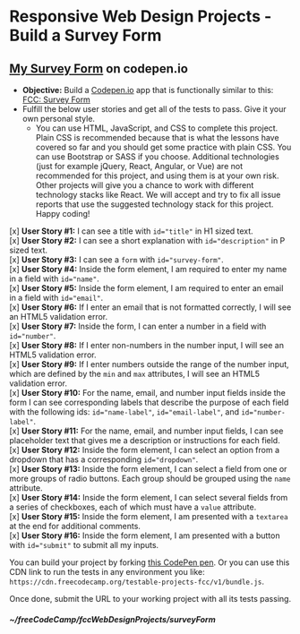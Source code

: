 # Responsive Web Design Projects - Build a Survey Form  

## <a href="https://codepen.io/sroma/full/gNXVaJ" target="_blank">My Survey Form</a> on codepen.io  
  
* **Objective:** Build a <a href="https://codepen.io" target="_blank">Codepen.io</a> app that is functionally similar to this: <a href="https://codepen.io/freeCodeCamp/full/VPaoNP" target="_blank">FCC: Survey Form</a>  
* Fulfill the below user stories and get all of the tests to pass. Give it your own personal style.  
  * You can use HTML, JavaScript, and CSS to complete this project. Plain CSS is recommended because that is what the lessons have covered so far and you should get some practice with plain CSS. You can use Bootstrap or SASS if you choose. Additional technologies (just for example jQuery, React, Angular, or Vue) are not recommended for this project, and using them is at your own risk. Other projects will give you a chance to work with different technology stacks like React. We will accept and try to fix all issue reports that use the suggested technology stack for this project. Happy coding!  

[x] **User Story #1:** I can see a title with `id="title"` in H1 sized text.  
[x] **User Story #2:** I can see a short explanation with `id="description"` in P sized text.  
[x] **User Story #3:** I can see a `form` with `id="survey-form"`.  
[x] **User Story #4:** Inside the form element, I am required to enter my name in a field with `id="name"`.  
[x] **User Story #5:** Inside the form element, I am required to enter an email in a field with `id="email"`.  
[x] **User Story #6:** If I enter an email that is not formatted correctly, I will see an HTML5 validation error.  
[x] **User Story #7:** Inside the form, I can enter a number in a field with `id="number"`.  
[x] **User Story #8:** If I enter non-numbers in the number input, I will see an HTML5 validation error.  
[x] **User Story #9:** If I enter numbers outside the range of the number input, which are defined by the `min` and `max` attributes, I will see an HTML5 validation error.  
[x] **User Story #10:** For the name, email, and number input fields inside the form I can see corresponding labels that describe the purpose of each field with the following ids: `id="name-label"`, `id="email-label"`, and `id="number-label"`.  
[x] **User Story #11:** For the name, email, and number input fields, I can see placeholder text that gives me a description or instructions for each field.  
[x] **User Story #12:** Inside the form element, I can select an option from a dropdown that has a corresponding `id="dropdown"`.  
[x] **User Story #13:** Inside the form element, I can select a field from one or more groups of radio buttons. Each group should be grouped using the `name` attribute.  
[x] **User Story #14:** Inside the form element, I can select several fields from a series of checkboxes, each of which must have a `value` attribute.  
[x] **User Story #15:** Inside the form element, I am presented with a `textarea` at the end for additional comments.  
[x] **User Story #16:** Inside the form element, I am presented with a button with `id="submit"` to submit all my inputs.   

You can build your project by forking <a href="https://codepen.io/freeCodeCamp/pen/MJjpwO" target="_blank">this CodePen pen</a>. Or you can use this CDN link to run the tests in any environment you like: `https://cdn.freecodecamp.org/testable-projects-fcc/v1/bundle.js`.  

Once done, submit the URL to your working project with all its tests passing.  

##### ~/freeCodeCamp/fccWebDesignProjects/surveyForm  
